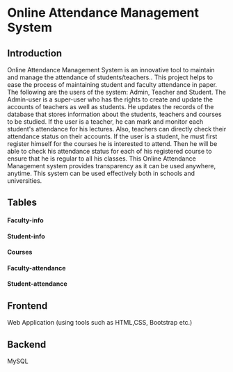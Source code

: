 # Online Attendance Management System

## Introduction
Online Attendance Management System is an innovative tool to maintain and manage the attendance of students/teachers.. This project helps to ease the process of maintaining student and faculty attendance in paper.
The following are the users of the system: Admin, Teacher and Student. 
The Admin-user is a super-user who has the rights to create and update the accounts of teachers as well as students. He updates the records of the database that stores information about the students, teachers and courses to be studied.
If the user is a teacher, he can mark and monitor each student's attendance for his lectures. Also, teachers can directly check their attendance status on their accounts.
If the user is a student, he must first register himself for the courses he is interested to attend. Then he will be able to check his attendance status for each of his registered course to ensure that he is regular to all his classes.
This Online Attendance Management system provides transparency as it can be used anywhere, anytime. This system can be used effectively both in schools and universities.

## Tables
#### Faculty-info
#### Student-info
#### Courses
#### Faculty-attendance
#### Student-attendance

## Frontend
Web Application (using tools such as HTML,CSS, Bootstrap etc.)

## Backend
MySQL

